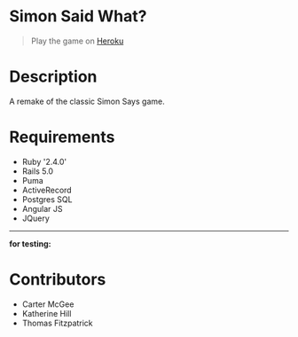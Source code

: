 # Simon Said What?

> Play the game on [Heroku](https://simonsaidwhat.herokuapp.com)


# Description
A remake of the classic Simon Says game.

# Requirements

* Ruby '2.4.0'
* Rails 5.0
* Puma
* ActiveRecord
* Postgres SQL
* Angular JS
* JQuery

---
**for testing:**

# Contributors
* Carter McGee
* Katherine Hill
* Thomas Fitzpatrick
